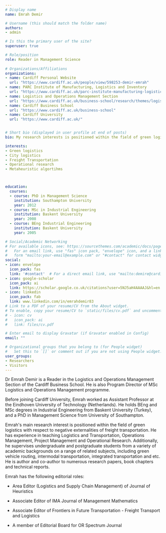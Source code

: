 ```yaml
---
# Display name
name: Emrah Demir

# Username (this should match the folder name)
authors:
- admin

# Is this the primary user of the site?
superuser: true

# Role/position
role: Reader in Management Science
 
# Organizations/Affiliations
organizations:
- name: Cardiff Personal Website
  url: "https://www.cardiff.ac.uk/people/view/598253-demir-emrah"
- name: PARC Institute of Manufacturing, Logistics and Inventory
  url: "https://www.cardiff.ac.uk/parc-institute-manufacturing-logistics-inventory"
- name: Logistics and Operations Management Section
  url: "https://www.cardiff.ac.uk/business-school/research/themes/logistics-and-operations-management"
- name: Cardiff Business School
  url: "https://www.cardiff.ac.uk/business-school"
- name: Cardiff University
  url: "https://www.cardiff.ac.uk/"


# Short bio (displayed in user profile at end of posts)
bio: My research interests is positioned within the field of green logistics with respect to negative externalities of freight transportation. 

interests:
- Green logistics
- City logistics
- Freight Transportation
- Operational research
- Metaheuristic algortihms



education:
  courses:
  - course: PhD in Management Science
    institution: Southampton University
    year: 2012
  - course: MSc in Industrial Engineering
    institution: Baskent University
    year: 2008
  - course: BEng Industrial Engineering
    institution: Baskent University
    year: 2005

# Social/Academic Networking
# For available icons, see: https://sourcethemes.com/academic/docs/page-builder/#icons
#   For an email link, use "fas" icon pack, "envelope" icon, and a link in the
#   form "mailto:your-email@example.com" or "#contact" for contact widget.
social:
- icon: envelope
  icon_pack: fas
  link: '#contact'  # For a direct email link, use "mailto:demire@cardiff.ac.uk".
- icon: google-scholar
  icon_pack: ai
  link: https://scholar.google.co.uk/citations?user=5NJ5aH4AAAAJ&hl=en
- icon: linkedin
  icon_pack: fab
  link: www.linkedin.com/in/emrahdemir83
# Link to a PDF of your resume/CV from the About widget.
# To enable, copy your resume/CV to `static/files/cv.pdf` and uncomment the lines below.
# - icon: cv
#   icon_pack: ai
#   link: files/cv.pdf

# Enter email to display Gravatar (if Gravatar enabled in Config)
email: ""

# Organizational groups that you belong to (for People widget)
#   Set this to `[]` or comment out if you are not using People widget.
user_groups:
- Researchers
- Visitors
---
```


Dr Emrah Demir is a Reader in the Logistics and Operations Management Section of the Cardiff Business School. He is also Program Director of MSc Logistics and Operations Management programme.

Before joining Cardiff University, Emrah worked as Assistant Professor at the Eindhoven University of Technology (Netherlands). He holds BEng and MSc degrees in Industrial Engineering from Baskent University (Turkey), and a PhD in Management Science from University of Southampton.

Emrah's main research interest is positioned within the field of green logistics with respect to negative externalities of freight transportation. He has experience in teaching Logistics and Transportation, Operations Management, Project Management and Operational Research. Additionally, he supervises undergraduate and postgraduate students from a variety of academic backgrounds on a range of related subjects, including green vehicle routing, intermodal transportation, integrated transportation and etc. He is author and co-author to numerous research papers, book chapters and technical reports. 

Emrah has the following editorial roles:

* Area Editor (Logistics and Supply Chain Management) of Journal of Heuristics

* Associate Editor of IMA Journal of Management Mathematics

* Associate Editor of Frontiers in Future Transportation - Freight Transport and Logistics

* A member of Editorial Board for OR Spectrum Journal
